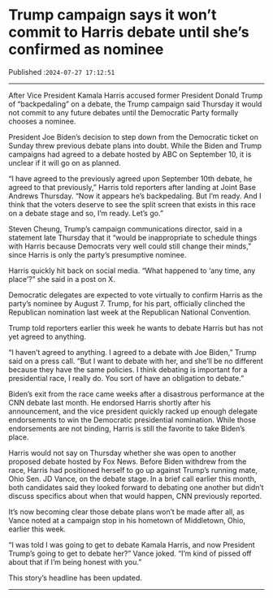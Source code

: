 # Trump campaign says it won’t commit to Harris debate until she’s confirmed as nominee

Published :`2024-07-27 17:12:51`

---

After Vice President Kamala Harris accused former President Donald Trump of “backpedaling” on a debate, the Trump campaign said Thursday it would not commit to any future debates until the Democratic Party formally chooses a nominee.

President Joe Biden’s decision to step down from the Democratic ticket on Sunday threw previous debate plans into doubt. While the Biden and Trump campaigns had agreed to a debate hosted by ABC on September 10, it is unclear if it will go on as planned.

“I have agreed to the previously agreed upon September 10th debate, he agreed to that previously,” Harris told reporters after landing at Joint Base Andrews Thursday. “Now it appears he’s backpedaling. But I’m ready. And I think that the voters deserve to see the split screen that exists in this race on a debate stage and so, I’m ready. Let’s go.”

Steven Cheung, Trump’s campaign communications director, said in a statement late Thursday that it “would be inappropriate to schedule things with Harris because Democrats very well could still change their minds,” since Harris is only the party’s presumptive nominee.

Harris quickly hit back on social media. “What happened to ‘any time, any place’?” she said in a post on X.

Democratic delegates are expected to vote virtually to confirm Harris as the party’s nominee by August 7. Trump, for his part, officially clinched the Republican nomination last week at the Republican National Convention.

Trump told reporters earlier this week he wants to debate Harris but has not yet agreed to anything.

“I haven’t agreed to anything. I agreed to a debate with Joe Biden,” Trump said on a press call. “But I want to debate with her, and she’ll be no different because they have the same policies. I think debating is important for a presidential race, I really do. You sort of have an obligation to debate.”

Biden’s exit from the race came weeks after a disastrous performance at the CNN debate last month. He endorsed Harris shortly after his announcement, and the vice president quickly racked up enough delegate endorsements to win the Democratic presidential nomination. While those endorsements are not binding, Harris is still the favorite to take Biden’s place.

Harris would not say on Thursday whether she was open to another proposed debate hosted by Fox News. Before Biden withdrew from the race, Harris had positioned herself to go up against Trump’s running mate, Ohio Sen. JD Vance, on the debate stage. In a brief call earlier this month, both candidates said they looked forward to debating one another but didn’t discuss specifics about when that would happen, CNN previously reported.

It’s now becoming clear those debate plans won’t be made after all, as Vance noted at a campaign stop in his hometown of Middletown, Ohio, earlier this week.

“I was told I was going to get to debate Kamala Harris, and now President Trump’s going to get to debate her?” Vance joked. “I’m kind of pissed off about that if I’m being honest with you.”

This story’s headline has been updated.

---

